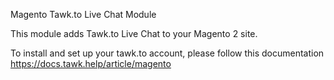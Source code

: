Magento Tawk.to Live Chat Module

This module adds Tawk.to Live Chat to your Magento 2 site.

To install and set up your tawk.to account, please follow this documentation https://docs.tawk.help/article/magento